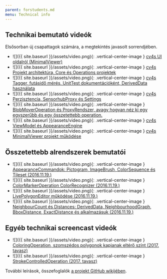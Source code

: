 ```yaml
---
parent: forstudents.md
menu: Technical info
---
```


## Technikai bemutató videók

Elsősorban új csapattagok számára, a megtekintés javasolt sorrendjében.

  * ![]({{ site.baseurl }}/assets/video.png){: .vertical-center-image } [cv4s UI oldalról (MinimalViewer)](https://youtu.be/NsGZhOOPI3w)
  * ![]({{ site.baseurl }}/assets/video.png){: .vertical-center-image } [cv4s Projekt architektúra, Core és Operations projektek](https://youtu.be/VGPATAAF0dw)
  * ![]({{ site.baseurl }}/assets/video.png){: .vertical-center-image } [cv4s Tagger, futásidő mérés, UnitTest dokumentációként, DerivedData használata](https://youtu.be/c4jfdPrOQ6A)
  * ![]({{ site.baseurl }}/assets/video.png){: .vertical-center-image } [cv4s Perzisztencia, SensorhubProxy és Settings](https://youtu.be/PJ0By1ZconE)
  * ![]({{ site.baseurl }}/assets/video.png){: .vertical-center-image } [BlobMoverOperation és ProxyRendszer, avagy hogyan néz ki egy egyszerűbb és egy összetettebb operation.](https://youtu.be/xefQSMdNmlM)
  * ![]({{ site.baseurl }}/assets/video.png){: .vertical-center-image } [cv4s ViewModel és AppearanceEngine](https://youtu.be/ZBDzPvU2Ljw)
  * ![]({{ site.baseurl }}/assets/video.png){: .vertical-center-image } [cv4s MinimalViewer projekt működése](https://youtu.be/iIVfQcfVUBg)

## Összetettebb alrendszerek bemutatói

  * ![]({{ site.baseurl }}/assets/video.png){: .vertical-center-image } [AppearanceCommandok: Pictogram, ImageBrush, ColorSequence és Tileset (2016.11.19.)](https://youtu.be/VAUUyksGupY)
  * ![]({{ site.baseurl }}/assets/video.png){: .vertical-center-image } [ColorMarkerOperation ColorRecognizer (2016.11.19.)](https://youtu.be/Et2hMYX3t7I)
  * ![]({{ site.baseurl }}/assets/video.png){: .vertical-center-image } [LivePolygonEditor működése (2016.11.19.)](https://youtu.be/rziaAsEWgYY)
  * ![]({{ site.baseurl }}/assets/video.png){: .vertical-center-image } [NeighbourCount és Distances: DerivedData, NeighbourhoodGraph, BboxDistance, ExactDistance és alkalmazásuk (2016.11.19.)](https://youtu.be/1FpROByKxu0)

## Egyéb technikai screencast videók

  * ![]({{ site.baseurl }}/assets/video.png){: .vertical-center-image } [ColoringOperation, szomszédos polygonok kapjanak eltérő színt (2017. tavasz)](https://youtu.be/SH7gR2U5PQM)
  * ![]({{ site.baseurl }}/assets/video.png){: .vertical-center-image } [StrokeControlledOperation (2017. tavasz)](https://youtu.be/VXerIreRUYg)

További leírások, összefoglalók [a projekt GitHub wikijében](https://github.com/bmeaut/cv4sensorhub/wiki).
